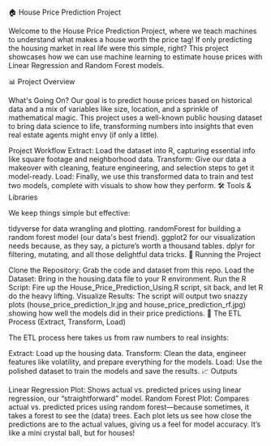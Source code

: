 🏠 House Price Prediction Project

Welcome to the House Price Prediction Project, where we teach machines to understand what makes a house worth the price tag! If only predicting the housing market in real life were this simple, right? This project showcases how we can use machine learning to estimate house prices with Linear Regression and Random Forest models.

📊 Project Overview

What's Going On?
Our goal is to predict house prices based on historical data and a mix of variables like size, location, and a sprinkle of mathematical magic. This project uses a well-known public housing dataset to bring data science to life, transforming numbers into insights that even real estate agents might envy (if only a little).

Project Workflow
Extract: Load the dataset into R, capturing essential info like square footage and neighborhood data.
Transform: Give our data a makeover with cleaning, feature engineering, and selection steps to get it model-ready.
Load: Finally, we use this transformed data to train and test two models, complete with visuals to show how they perform.
🛠️ Tools & Libraries

We keep things simple but effective:

tidyverse for data wrangling and plotting.
randomForest for building a random forest model (our data's best friend).
ggplot2 for our visualization needs because, as they say, a picture’s worth a thousand tables.
dplyr for filtering, mutating, and all those delightful data tricks.
🚀 Running the Project

Clone the Repository: Grab the code and dataset from this repo.
Load the Dataset: Bring in the housing.data file to your R environment.
Run the R Script: Fire up the House_Price_Prediction_Using.R script, sit back, and let R do the heavy lifting.
Visualize Results: The script will output two snazzy plots (house_price_prediction_lr.jpg and house_price_prediction_rf.jpg) showing how well the models did in their price predictions.
🧩 The ETL Process (Extract, Transform, Load)

The ETL process here takes us from raw numbers to real insights:

Extract: Load up the housing data.
Transform: Clean the data, engineer features like volatility, and prepare everything for the models.
Load: Use the polished dataset to train the models and save the results.
📈 Outputs

Linear Regression Plot: Shows actual vs. predicted prices using linear regression, our “straightforward” model.
Random Forest Plot: Compares actual vs. predicted prices using random forest—because sometimes, it takes a forest to see the (data) trees.
Each plot lets us see how close the predictions are to the actual values, giving us a feel for model accuracy. It’s like a mini crystal ball, but for houses!
